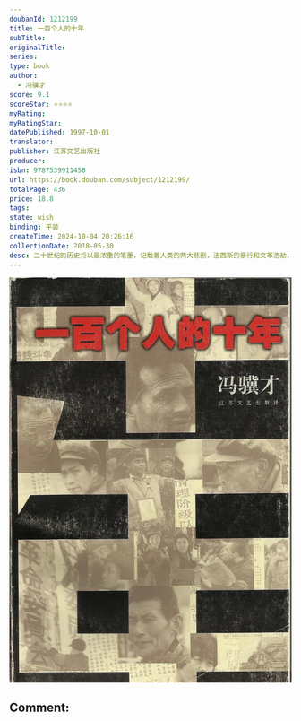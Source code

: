 ```yaml
---
doubanId: 1212199
title: 一百个人的十年
subTitle: 
originalTitle: 
series: 
type: book
author: 
  - 冯骥才
score: 9.1
scoreStar: ⭐⭐⭐⭐
myRating: 
myRatingStar: 
datePublished: 1997-10-01
translator: 
publisher: 江苏文艺出版社
producer: 
isbn: 9787539911458
url: https://book.douban.com/subject/1212199/
totalPage: 436
price: 18.8
tags: 
state: wish
binding: 平装
createTime: 2024-10-04 20:26:16
collectionDate: 2018-05-30
desc: 二十世纪的历史将以最浓重的笔墨，记载着人类的两大悲剧，法西斯的暴行和文革浩劫，凡这两大灾难的经历者，都在努力忘它，却又无法忘记它……冯骥才（1942～），当代作家。原籍浙江慈溪，生于天津。从小喜爱美术、文学、音乐和球类活动。1960年高中毕业后到天津市书画杜从事绘画工作，对民间艺术、地方风俗等产生浓厚兴趣。1974年调天津工艺美术厂、在工艺美术工人业余大学教图画与文艺理论。1978年调天津市文化局创作评论室，后转入作协天津分会从事专业创作，任天津市文联主席、国际笔会中国中心会员、《文学自由谈》和《艺术家》主编等职。著有长篇小说《义和拳》（与李定兴合写）、《神灯前传》，中篇小说集《铺花的歧路》、《啊！》，短篇小说集《雕花烟斗》、《意大利小提琴》，小说集《高女人和她的矮丈夫》，系列报告文学《一百个人的十年》，电影文学剧本《神灯》，文学杂谈集《我心中的文学》，以及《冯骥才中短篇小说集》、《冯骥才小说集》、《冯骥才选集》等。短篇小说《雕花烟斗》，中篇小说《啊！》、《神鞭》，分获全国优秀短...(展开全部)冯骥才（1942～），当代作家。原籍浙江慈溪，生于天津。从小喜爱美术、文学、音乐和球类活动。1960年高中毕业后到天津市书画杜从事绘画工作，对民间艺术、地方风俗等产生浓厚兴趣。1974年调天津工艺美术厂、在工艺美术工人业余大学教图画与文艺理论。1978年调天津市文化局创作评论室，后转入作协天津分会从事专业创作，任天津市文联主席、国际笔会中国中心会员、《文学自由谈》和《艺术家》主编等职。著有长篇小说《义和拳》（与李定兴合写）、《神灯前传》，中篇小说集《铺花的歧路》、《啊！》，短篇小说集《雕花烟斗》、《意大利小提琴》，小说集《高女人和她的矮丈夫》，系列报告文学《一百个人的十年》，电影文学剧本《神灯》，文学杂谈集《我心中的文学》，以及《冯骥才中短篇小说集》、《冯骥才小说集》、《冯骥才选集》等。短篇小说《雕花烟斗》，中篇小说《啊！》、《神鞭》，分获全国优秀短篇、优秀中篇小说奖。部分作品已被译成英、法、德、日、俄等文字在国外出版。冯骥才以写知识分子生活和天津近代历史故事见长。注意选取新颖的视角，用多变的艺术手法，细致深入的描写，开掘生活的底蕴，咀嚼人生的况味。
---
```


![image](99.Attachments/Files/s23122412.jpg)

Comment: 
---



